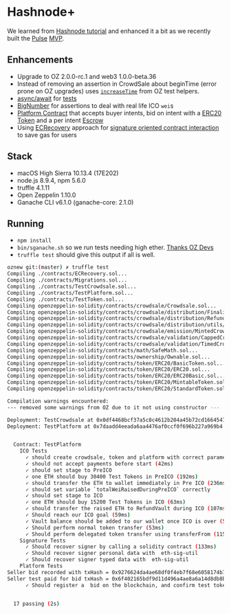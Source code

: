 # Hashnode+

We learned from [Hashnode tutorial](https://github.com/sandeeppanda92/HashnodeTestCrowdsale)
and enhanced it a bit as we recently built the  [Pulse](https://pulseagent.co) [MVP](https://dapp.pulseagent.co).
## Enhancements
* Upgrade to OZ 2.0.0-rc.1 and web3 1.0.0-beta.36
* Instead of removing an assertion in CrowdSale about beginTime (error prone on OZ upgrades) uses 
[`increaseTime`](https://github.com/OpenZeppelin/openzeppelin-solidity/blob/master/test/helpers/increaseTime.js) from OZ test helpers. 
* [async/await](https://javascript.info/async-await) for [tests](test/TestCrowdsale.js)
* [BigNumber](https://github.com/MikeMcl/bignumber.js/) for assertions to deal with real life ICO `wei`s 
* [Platform Contract](contracts/TestPlatform.sol) that accepts buyer intents, bid on intent with a [ERC20 Token](contracts/TestToken.sol) and a per intent [Escrow](contracts/TestEscrow.sol)
* Using [ECRecovery](https://github.com/OpenZeppelin/openzeppelin-solidity/blob/master/contracts/ECRecovery.sol) 
approach for [signature oriented contract interaction](https://blog.hellobloom.io/how-to-make-a-user-friendly-ethereum-dapp-5a7e5ea6df22?gi=b673200bb728) to save gas for users 
## Stack
- macOS High Sierra 10.13.4 (17E202) 
- node.js 8.9.4, npm 5.6.0
- truffle 4.1.11
- Open Zeppelin 1.10.0
- Ganache CLI v6.1.0 (ganache-core: 2.1.0)

## Running

* `npm install`
* `bin/sganache.sh` so we run tests needing high ether. [Thanks OZ Devs](https://github.com/OpenZeppelin/openzeppelin-solidity/blob/master/scripts/test.sh)
* `truffle test` should give this output if all is well.

```bash
oznew git:(master) ✗ truffle test
Compiling ./contracts/ECRecovery.sol...
Compiling ./contracts/Migrations.sol...
Compiling ./contracts/TestCrowdsale.sol...
Compiling ./contracts/TestPlatform.sol...
Compiling ./contracts/TestToken.sol...
Compiling openzeppelin-solidity/contracts/crowdsale/Crowdsale.sol...
Compiling openzeppelin-solidity/contracts/crowdsale/distribution/FinalizableCrowdsale.sol...
Compiling openzeppelin-solidity/contracts/crowdsale/distribution/RefundableCrowdsale.sol...
Compiling openzeppelin-solidity/contracts/crowdsale/distribution/utils/RefundVault.sol...
Compiling openzeppelin-solidity/contracts/crowdsale/emission/MintedCrowdsale.sol...
Compiling openzeppelin-solidity/contracts/crowdsale/validation/CappedCrowdsale.sol...
Compiling openzeppelin-solidity/contracts/crowdsale/validation/TimedCrowdsale.sol...
Compiling openzeppelin-solidity/contracts/math/SafeMath.sol...
Compiling openzeppelin-solidity/contracts/ownership/Ownable.sol...
Compiling openzeppelin-solidity/contracts/token/ERC20/BasicToken.sol...
Compiling openzeppelin-solidity/contracts/token/ERC20/ERC20.sol...
Compiling openzeppelin-solidity/contracts/token/ERC20/ERC20Basic.sol...
Compiling openzeppelin-solidity/contracts/token/ERC20/MintableToken.sol...
Compiling openzeppelin-solidity/contracts/token/ERC20/StandardToken.sol...

Compilation warnings encountered:
--- removed some warnings from OZ due to it not using constructor ---

Deployment: TestCrowdsale at 0x0df4468bcf37a5c8c4612b204a45b72cd1664547 and TestToken at 0x0c3ceb2880c3f8f4d2740d5bf9932a7f90d600ac
Deployment: TestPlatform at 0x7daadd4eeada6aa4476af0ccf0f696b227a969b4 owned by 0xce42bdb34189a93c55de250e011c68faee374dd3


  Contract: TestPlatform
    ICO Tests
      ✓ should create crowdsale, token and platform with correct parameters
      ✓ should not accept payments before start (42ms)
      ✓ should set stage to PreICO
      ✓ one ETH should buy 30400 Test Tokens in PreICO (192ms)
      ✓ should transfer the ETH to wallet immediately in Pre ICO (236ms)
      ✓ should set variable `totalWeiRaisedDuringPreICO` correctly
      ✓ should set stage to ICO
      ✓ one ETH should buy 15200 Test Tokens in ICO (63ms)
      ✓ should transfer the raised ETH to RefundVault during ICO (107ms)
      ✓ Should reach our ICO goal (59ms)
      ✓ Vault balance should be added to our wallet once ICO is over (519ms)
      ✓ Should perform normal token transfer (53ms)
      ✓ Should perform delegated token transfer using transferFrom (115ms)
    Signature Tests
      ✓ Should recover signer by calling a solidity contract (133ms)
      ✓ Should recover signer personal data with  eth-sig-util
      ✓ Should recover signer typed data with  eth-sig-util
    Platform Tests
Seller bid recorded with txHash = 0x9276624da4ae68df0f4eb7f68e6058174b7acb79d8fdec4b36700b02c3c1fc0c
Seller test paid for bid txHash = 0x6f402165bdf9d11d496a4ae8a6a14d8db8b161ed5efd978dfa8b83655026ffef
      ✓ Should register a  bid on the blockchain, and confirm test tokens were deducted for the cost of the action (216ms)


  17 passing (2s)
```  



